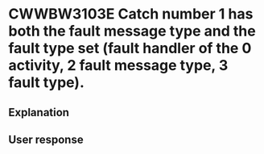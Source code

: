 # CWWBW3103E Catch number 1 has both the fault message type and the fault type set (fault handler of the 0 activity, 2 fault message type, 3 fault type).

## Explanation

## User response